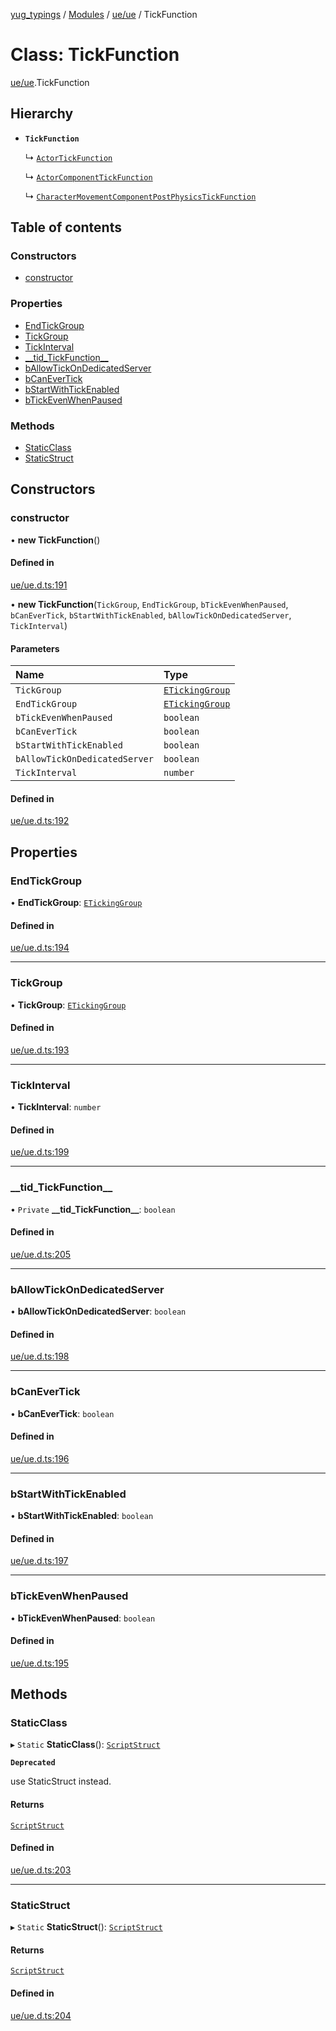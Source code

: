 [yug_typings](../README.md) / [Modules](../modules.md) / [ue/ue](../modules/ue_ue.md) / TickFunction

# Class: TickFunction

[ue/ue](../modules/ue_ue.md).TickFunction

## Hierarchy

- **`TickFunction`**

  ↳ [`ActorTickFunction`](ue_ue.ActorTickFunction.md)

  ↳ [`ActorComponentTickFunction`](ue_ue.ActorComponentTickFunction.md)

  ↳ [`CharacterMovementComponentPostPhysicsTickFunction`](ue_ue.CharacterMovementComponentPostPhysicsTickFunction.md)

## Table of contents

### Constructors

- [constructor](ue_ue.TickFunction.md#constructor)

### Properties

- [EndTickGroup](ue_ue.TickFunction.md#endtickgroup)
- [TickGroup](ue_ue.TickFunction.md#tickgroup)
- [TickInterval](ue_ue.TickFunction.md#tickinterval)
- [\_\_tid\_TickFunction\_\_](ue_ue.TickFunction.md#__tid_tickfunction__)
- [bAllowTickOnDedicatedServer](ue_ue.TickFunction.md#ballowtickondedicatedserver)
- [bCanEverTick](ue_ue.TickFunction.md#bcanevertick)
- [bStartWithTickEnabled](ue_ue.TickFunction.md#bstartwithtickenabled)
- [bTickEvenWhenPaused](ue_ue.TickFunction.md#btickevenwhenpaused)

### Methods

- [StaticClass](ue_ue.TickFunction.md#staticclass)
- [StaticStruct](ue_ue.TickFunction.md#staticstruct)

## Constructors

### constructor

• **new TickFunction**()

#### Defined in

[ue/ue.d.ts:191](https://github.com/YugMetaverse/yug_typings/blob/25cad34/ue/ue.d.ts#L191)

• **new TickFunction**(`TickGroup`, `EndTickGroup`, `bTickEvenWhenPaused`, `bCanEverTick`, `bStartWithTickEnabled`, `bAllowTickOnDedicatedServer`, `TickInterval`)

#### Parameters

| Name | Type |
| :------ | :------ |
| `TickGroup` | [`ETickingGroup`](../enums/ue_ue.ETickingGroup.md) |
| `EndTickGroup` | [`ETickingGroup`](../enums/ue_ue.ETickingGroup.md) |
| `bTickEvenWhenPaused` | `boolean` |
| `bCanEverTick` | `boolean` |
| `bStartWithTickEnabled` | `boolean` |
| `bAllowTickOnDedicatedServer` | `boolean` |
| `TickInterval` | `number` |

#### Defined in

[ue/ue.d.ts:192](https://github.com/YugMetaverse/yug_typings/blob/25cad34/ue/ue.d.ts#L192)

## Properties

### EndTickGroup

• **EndTickGroup**: [`ETickingGroup`](../enums/ue_ue.ETickingGroup.md)

#### Defined in

[ue/ue.d.ts:194](https://github.com/YugMetaverse/yug_typings/blob/25cad34/ue/ue.d.ts#L194)

___

### TickGroup

• **TickGroup**: [`ETickingGroup`](../enums/ue_ue.ETickingGroup.md)

#### Defined in

[ue/ue.d.ts:193](https://github.com/YugMetaverse/yug_typings/blob/25cad34/ue/ue.d.ts#L193)

___

### TickInterval

• **TickInterval**: `number`

#### Defined in

[ue/ue.d.ts:199](https://github.com/YugMetaverse/yug_typings/blob/25cad34/ue/ue.d.ts#L199)

___

### \_\_tid\_TickFunction\_\_

• `Private` **\_\_tid\_TickFunction\_\_**: `boolean`

#### Defined in

[ue/ue.d.ts:205](https://github.com/YugMetaverse/yug_typings/blob/25cad34/ue/ue.d.ts#L205)

___

### bAllowTickOnDedicatedServer

• **bAllowTickOnDedicatedServer**: `boolean`

#### Defined in

[ue/ue.d.ts:198](https://github.com/YugMetaverse/yug_typings/blob/25cad34/ue/ue.d.ts#L198)

___

### bCanEverTick

• **bCanEverTick**: `boolean`

#### Defined in

[ue/ue.d.ts:196](https://github.com/YugMetaverse/yug_typings/blob/25cad34/ue/ue.d.ts#L196)

___

### bStartWithTickEnabled

• **bStartWithTickEnabled**: `boolean`

#### Defined in

[ue/ue.d.ts:197](https://github.com/YugMetaverse/yug_typings/blob/25cad34/ue/ue.d.ts#L197)

___

### bTickEvenWhenPaused

• **bTickEvenWhenPaused**: `boolean`

#### Defined in

[ue/ue.d.ts:195](https://github.com/YugMetaverse/yug_typings/blob/25cad34/ue/ue.d.ts#L195)

## Methods

### StaticClass

▸ `Static` **StaticClass**(): [`ScriptStruct`](ue_ue.ScriptStruct.md)

**`Deprecated`**

use StaticStruct instead.

#### Returns

[`ScriptStruct`](ue_ue.ScriptStruct.md)

#### Defined in

[ue/ue.d.ts:203](https://github.com/YugMetaverse/yug_typings/blob/25cad34/ue/ue.d.ts#L203)

___

### StaticStruct

▸ `Static` **StaticStruct**(): [`ScriptStruct`](ue_ue.ScriptStruct.md)

#### Returns

[`ScriptStruct`](ue_ue.ScriptStruct.md)

#### Defined in

[ue/ue.d.ts:204](https://github.com/YugMetaverse/yug_typings/blob/25cad34/ue/ue.d.ts#L204)
